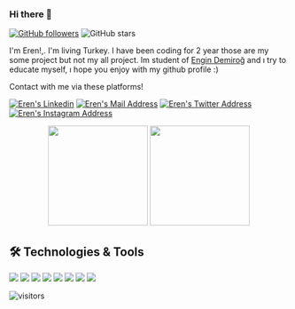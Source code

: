 ### Hi there 👋



[![GitHub followers](https://img.shields.io/github/followers/erenari?style=social)](https://github.com/erenari?tab=followers)
![GitHub stars](https://img.shields.io/github/stars/erenari?style=social)


I'm Eren!,. I'm living Turkey. I have been coding for 2 year those are my some project but not my all project. Im student of [Engin Demiroğ](https://github.com/engindemirog) and ı try to educate myself, ı hope you enjoy with my github profile :)


Contact with me via these platforms! 

 <a href="https://www.linkedin.com/in/eren-ar%C4%B1-325433206/" target="_blank" rel="nofollow"><img alt="Eren's Linkedin" src="https://img.shields.io/badge/LinkedIn-0077B5?style=for-the-badge&logo=linkedin&logoColor=white" /></a>
 <a href="mailto:erenari27@gmail.com" target="_blank" rel="nofollow"><img alt="Eren's Mail Address" src="https://img.shields.io/badge/Gmail-D14836?style=for-the-badge&logo=gmail&logoColor=white" /></a>
 <a href="https://twitter.com/ErenAri27" target="_blank" rel="nofollow"><img alt="Eren's Twitter Address" src="https://img.shields.io/badge/Twitter-0077B5?style=for-the-badge&logo=twitter&logoColor=white" /></a>
 <a href="https://www.instagram.com/eren_ari27/" target="_blank" rel="nofollow"><img alt="Eren's Instagram Address" src="https://img.shields.io/badge/instagram-833AB4?style=for-the-badge&logo=instagram&logoColor=white" /></a>


<p align="center">
    <img height=180 src="https://github-readme-stats.vercel.app/api?username=erenari&show_icons=true&bg_color=0d1117&text_color=bdc3c7&title_color=f1c40f&icon_color=f1c40f&hide_border=true"> <img height=180 src="https://github-readme-stats.vercel.app/api/top-langs/?username=erenari&bg_color=0d1117&text_color=bdc3c7&title_color=f1c40f&hide_border=true&layout=compact&langs_count=7">
</p>
 
 
## 🛠 Technologies & Tools 
<img src="https://img.shields.io/badge/C%23-5C2D91?style=for-the-badge&logo=c-sharp&logoColor=white"></img>
<img src="https://img.shields.io/badge/.NETCore-5C2D91?style=for-the-badge&logo=.net&logoColor=white"></img>
<img src="https://img.shields.io/badge/Java-red?style=for-the-badge&logo=Java&logoColor=white"></img>
<img src="https://img.shields.io/badge/JavaScript-yellow?style=for-the-badge&logo=Javascript&logoColor=white"></img>
<img src="https://img.shields.io/badge/TypeScript-blue?style=for-the-badge&logo=typescript&logoColor=white"></img>
<img src="https://img.shields.io/badge/Python-blue?style=for-the-badge&logo=python&logoColor=white"></img>
<img src="https://img.shields.io/badge/react-blue?style=for-the-badge&logo=react&logoColor=white"></img>
<img src="https://img.shields.io/badge/Angular-brown?style=for-the-badge&logo=angular&logoColor=white"></img>  

![visitors](https://img.shields.io/badge/dynamic/json?color=informational&label=visitor%20count&query=value&url=https%3A%2F%2Fapi.countapi.xyz%2Fhit%2Ferenari.erenari%2Freadme)






